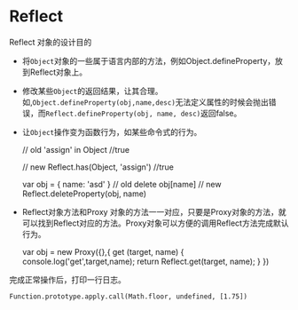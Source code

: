 # Reflect

Reflect 对象的设计目的

- 将`Object`对象的一些属于语言内部的方法，例如Object.defineProperty，放到Reflect对象上。

- 修改某些`Object`的返回结果，让其合理。如,`Object.defineProperty(obj,name,desc)`无法定义属性的时候会抛出错误，而`Reflect.defineProperty(obj, name, desc)`返回false。

- 让`Object`操作变为函数行为，如某些命令式的行为。

    // old
    'assign' in Object
    //true

    // new
    Reflect.has(Object, 'assign') 
    //true

    var obj = {
        name: 'asd'
    }
    // old
    delete obj[name]
    // new
    Reflect.deleteProperty(obj, name) 

- Reflect对象方法和Proxy 对象的方法一一对应，只要是Proxy对象的方法，就可以找到Reflect对应的方法。Proxy对象可以方便的调用Reflect方法完成默认行为。

    var obj = new Proxy({},{
        get (target, name) {
            console.log('get',target,name);
            return Reflect.get(target, name);
        }
    })

完成正常操作后，打印一行日志。

    Function.prototype.apply.call(Math.floor, undefined, [1.75])